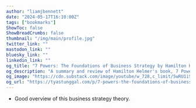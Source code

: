 ```yaml
---
author: "liamjbennett"
date: "2024-05-17T16:10:00Z"
tags: ["bookmarks"]
ShowToc: false
ShowBreadCrumbs: false
thumbnail: "/img/main/profile.jpg"
twitter_link: ""
mastodon_link: ""
bluesky_link: ""
linkedin_link: ""
og_title: "7 Powers: The Foundations of Business Strategy by Hamilton Helmer"
og_description: "A summary and review of Hamilton Helmer's book, 7 Powers."
og_image: "https://cdn.substack.com/image/youtube/w_728,c_limit/5wRU1iSLkrw"
og_url: "https://tyastunggal.com/p/7-powers-the-foundations-of-business"
---
```

- Good overview of this business strategy theory.